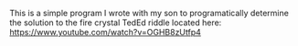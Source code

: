 This is a simple program I wrote with my son to programatically
determine the solution to the fire crystal TedEd riddle located here:
https://www.youtube.com/watch?v=OGHB8zUtfp4
